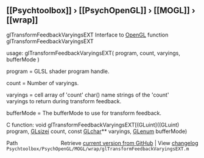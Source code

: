 ## [[Psychtoolbox]] &#8250; [[PsychOpenGL]] &#8250; [[MOGL]] &#8250; [[wrap]]

glTransformFeedbackVaryingsEXT  Interface to [OpenGL](OpenGL) function glTransformFeedbackVaryingsEXT  
  
usage:  glTransformFeedbackVaryingsEXT( program, count, varyings, bufferMode )  
  
program = GLSL shader program handle.  
  
count = Number of varyings.  
  
varyings = cell array of 'count' char() name strings of the 'count'  
varyings to return during transform feedback.  
  
bufferMode = The bufferMode to use for transform feedback.  
  
  
C function:  void glTransformFeedbackVaryingsEXT[(GLuint]((GLuint) program, [GLsizei](GLsizei) count, const [GLchar](GLchar)\*\* varyings, [GLenum](GLenum) bufferMode)  




<div class="code_header" style="text-align:right;">
  <span style="float:left;">Path&nbsp;&nbsp;</span> <span class="counter">Retrieve <a href=
  "https://raw.github.com/Psychtoolbox-3/Psychtoolbox-3/beta/Psychtoolbox/PsychOpenGL/MOGL/wrap/glTransformFeedbackVaryingsEXT.m">current version from GitHub</a> | View <a href=
  "https://github.com/Psychtoolbox-3/Psychtoolbox-3/commits/beta/Psychtoolbox/PsychOpenGL/MOGL/wrap/glTransformFeedbackVaryingsEXT.m">changelog</a></span>
</div>
<div class="code">
  <code>Psychtoolbox/PsychOpenGL/MOGL/wrap/glTransformFeedbackVaryingsEXT.m</code>
</div>

